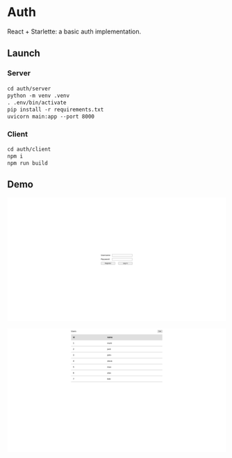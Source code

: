 # Auth

React + Starlette: a basic auth implementation.

## Launch

### Server

```
cd auth/server
python -m venv .venv
. .env/bin/activate
pip install -r requirements.txt
uvicorn main:app --port 8000
```

### Client

```
cd auth/client
npm i
npm run build
```

## Demo

![form](form.png)

![table](table.png)
